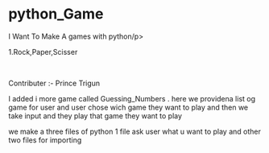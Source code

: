 # python_Game
<p>I Want To Make A games with python/p>
<P>1.Rock,Paper,Scisser </P>
<br>
<p>Contributer :- Prince Trigun </p>
<p>I added i more game called Guessing_Numbers . here we providena list og game for user and user chose wich game they want to play and then we take input and they play that game they want to play </p>
<p> we make a three files of python 1 file ask user what u want to play and other two files for importing</p>